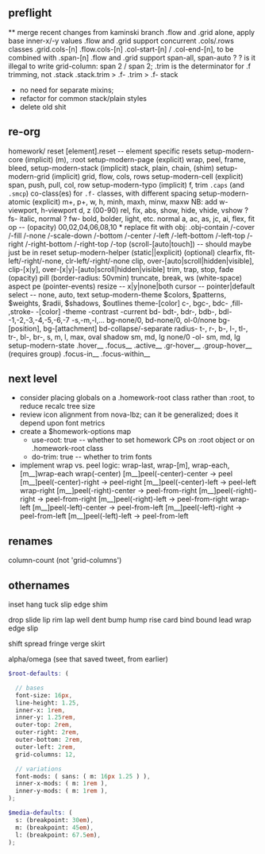 ## preflight

** merge recent changes from kaminski branch
.flow and .grid alone, apply base inner-x/-y values
.flow and .grid support concurrent .cols/.rows classes
  .grid.cols-[n]
  .flow.cols-[n]
.col-start-[n] / .col-end-[n], to be combined with .span-[n]
.flow and .grid support span-all, span-auto ?
? is it illegal to write grid-column: span 2 / span 2;
.trim is the determinator for .f trimming, not .stack
  .stack.trim > .f-
  .trim > .f-
stack
  - no need for separate mixins;
  - refactor for common stack/plain styles
  - delete old shit

## re-org

homework/
  reset
      [element].reset -- element specific resets
  setup-modern-core (implicit)
      (m), :root
  setup-modern-page (explicit)
      wrap, peel, frame, bleed,
  setup-modern-stack (implicit)
      stack, plain, chain, (shim)
  setup-modern-grid (implicit)
      grid, flow, cols, rows
  setup-modern-cell (explicit)
      span, push, pull, col, row
  setup-modern-typo (implicit)
      f, trim
      `.caps` (and `.smcp`) co-class(es) for `.f-` classes, with different spacing
  setup-modern-atomic (explicit)
      m+, p+, w, h, minh, maxh, minw, maxw
        NB: add w-viewport, h-viewport
      d, z (00-90)
      rel, fix, abs, show, hide, vhide, vshow
      ? fs- italic, normal
      ? fw- bold, bolder, light, etc. normal
      a, ac, as, jc, ai, flex, fit
      op -- (opacity) 00,02,04,06,08,10
      * replace fit with obj: .obj-contain /-cover /-fill /-none /-scale-down /-bottom /-center /-left /-left-bottom /-left-top /-right /-right-bottom /-right-top /-top
      (scroll-[auto|touch]) -- should maybe just be in reset
  setup-modern-helper (static||explicit)
      (optional) clearfix, flt-left/-right/-none, clr-left/-right/-none
      clip, over-[auto|scroll|hidden|visible], clip-[x|y], over-[x|y]-[auto|scroll|hidden|visible]
      trim, trap, stop,
      fade (opacity)
      pill (border-radius: 50vmin)
      truncate, break, ws (white-space)
      aspect
      pe (pointer-events)
      resize -- x|y|none|both
      cursor -- pointer|default
      select -- none, auto, text
  setup-modern-theme
      $colors, $patterns, $weights, $radii, $shadows, $outlines
      theme-[color]
      c-, bgc-, bdc- ,fill- ,stroke-
        -[color]
        -theme
        -contrast
        -current
      bd- bdt-, bdr-, bdb-, bdl-
        -1,-2,-3,-4,-5,-6,-7
        -s,-m,-l,...
      bg-none/0, bd-none/0, ol-0/none
      bg-[position], bg-[attachment]
      bd-collapse/-separate
      radius- t-, r-, b-, l-, tl-, tr-, bl-, br-,
        s, m, l, max,
        oval
      shadow
        sm, md, lg
        none/0
        -ol-
          sm, md, lg
  setup-modern-state
      .hover__
      .focus__
      .active__
      .gr-hover__
      .group-hover__ (requires group)
      .focus-in__
      .focus-within__


## next level

- consider placing globals on a .homework-root class rather than :root, to reduce recalc tree size
- review icon alignment from nova-lbz; can it be generalized; does it depend upon font metrics
- create a $homework-options map
  - use-root: true -- whether to set homework CPs on :root object or on .homework-root class
  - do-trim: true -- whether to trim fonts
- implement wrap vs. peel logic:
    wrap-last, wrap-[m],
    wrap-each, [m__]wrap-each
    wrap(-center)
      [m__]peel(-center)-center -> peel
      [m__]peel(-center)-right -> peel-right
      [m__]peel(-center)-left -> peel-left
    wrap-right
      [m__]peel(-right)-center -> peel-from-right
      [m__]peel(-right)-right -> peel-from-right
      [m__]peel(-right)-left -> peel-from-right
    wrap-left
      [m__]peel(-left)-center -> peel-from-left
      [m__]peel(-left)-right -> peel-from-left
      [m__]peel(-left)-left -> peel-from-left

## renames
  column-count (not 'grid-columns')

## othernames
  inset
  hang
  tuck
  slip
  edge
  shim

  drop
  slide
  lip
  rim
  lap
  well
  dent
  bump
  hump
  rise
  card
  bind
  bound
  lead
  wrap
  edge
  slip

  shift
  spread
  fringe
  verge
  skirt

  alpha/omega
  (see that saved tweet, from earlier)

```scss
$root-defaults: (

  // bases
  font-size: 16px,
  line-height: 1.25,
  inner-x: 1rem,
  inner-y: 1.25rem,
  outer-top: 2rem,
  outer-right: 2rem,
  outer-bottom: 2rem,
  outer-left: 2rem,
  grid-columns: 12,

  // variations
  font-mods: ( sans: ( m: 16px 1.25 ) ),
  inner-x-mods: ( m: 1rem ),
  inner-y-mods: ( m: 1rem ),
);

$media-defaults: (
  s: (breakpoint: 30em),
  m: (breakpoint: 45em),
  l: (breakpoint: 67.5em),
);
```

